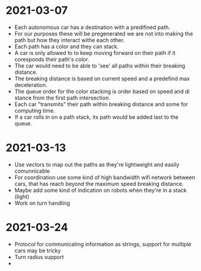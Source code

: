# 2021-03-07  
* Each autonomous car has a destination with a predifined path.    
* For our purposes these will be pregenerated we are not into making the path but how they interact withe each other.  
* Each path has a color and they can stack. 
* A car is only allowed to to keep moving forward on their path if it coresponds their path's color.  
* The car would need to be able to 'see' all paths within their breaking distance.  
* The breaking distance is based on current speed and a predefind max deceleration.  
* The queue order for the color stacking is order based on speed and di stance from the first path intersection.
* Each car "transmits" their path within breaking distance and some for computing time.  
* If a car rolls in on a path stack, its path would be added last to the queue.

# 2021-03-13  
* Use vectors to map out the paths as they're lightweight and easily comunnicable
* For coordination use some kind of high bandwidth wifi network between cars, that has reach beyond the maximum speed breaking distance.
* Maybe add some kind of indication on robots when they're in a stack (light)
* Work on turn handling

# 2021-03-24  
* Protocol for communicating information as strings, support for multiple cars may be tricky
* Turn radius support
*   
